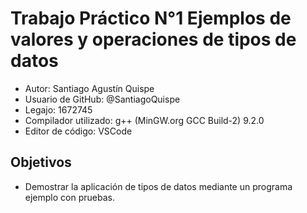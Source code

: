 # Trabajo Práctico N°1 Ejemplos de valores y operaciones de tipos de datos
- Autor: Santiago Agustín Quispe
- Usuario de GitHub: @SantiagoQuispe
- Legajo: 1672745
- Compilador utilizado: g++ (MinGW.org GCC Build-2) 9.2.0
- Editor de código: VSCode
## Objetivos
- Demostrar la aplicación de tipos de datos mediante un programa ejemplo con
pruebas.
